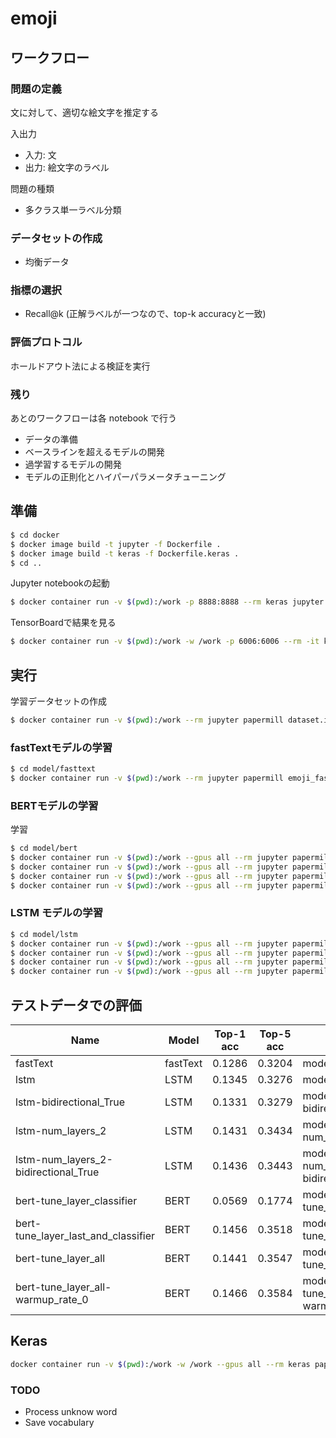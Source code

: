 # emoji

## ワークフロー

### 問題の定義

文に対して、適切な絵文字を推定する

入出力

- 入力: 文
- 出力: 絵文字のラベル

問題の種類

- 多クラス単一ラベル分類

### データセットの作成

- 均衡データ

### 指標の選択

- Recall@k (正解ラベルが一つなので、top-k accuracyと一致)

### 評価プロトコル

ホールドアウト法による検証を実行

### 残り

あとのワークフローは各 notebook で行う

- データの準備
- ベースラインを超えるモデルの開発
- 過学習するモデルの開発
- モデルの正則化とハイパーパラメータチューニング

## 準備

```sh
$ cd docker
$ docker image build -t jupyter -f Dockerfile .
$ docker image build -t keras -f Dockerfile.keras .
$ cd ..
```

Jupyter notebookの起動

```sh
$ docker container run -v $(pwd):/work -p 8888:8888 --rm keras jupyter notebook --ip 0.0.0.0 --allow-root
```

TensorBoardで結果を見る

```sh
$ docker container run -v $(pwd):/work -w /work -p 6006:6006 --rm -it keras tensorboard --logdir . --host=0.0.0.0
```

## 実行

学習データセットの作成

```sh
$ docker container run -v $(pwd):/work --rm jupyter papermill dataset.ipynb output/dataset_out.ipynb -p tweet_file tweets.json -p test_valid_size_per_emoji 500 -p out_dir output
```

### fastTextモデルの学習

```sh
$ cd model/fasttext
$ docker container run -v $(pwd):/work --rm jupyter papermill emoji_fasttext.ipynb output/output.ipynb
```

### BERTモデルの学習

学習


```sh
$ cd model/bert
$ docker container run -v $(pwd):/work --gpus all --rm jupyter papermill model.ipynb output/bert-tune_layer_classifier.ipynb -p data_dir data -p tune_layer classifier -p name bert-tune_layer_classifier
$ docker container run -v $(pwd):/work --gpus all --rm jupyter papermill model.ipynb output/bert-tune_layer_last_and_classifier.ipynb -p data_dir data -p tune_layer last_and_classifier -p name bert-tune_layer_last_and_classifier
$ docker container run -v $(pwd):/work --gpus all --rm jupyter papermill model.ipynb output/bert-tune_layer_all.ipynb -p data_dir data -p tune_layer all -p name bert-tune_layer_all
$ docker container run -v $(pwd):/work --gpus all --rm jupyter papermill model.ipynb output/bert-tune_layer_all-warmup_rate_0.ipynb -p data_dir data -p tune_layer all -p warmup_rate 0 -p name bert-tune_layer_all-warmup_rate_0
```

### LSTM モデルの学習

```sh
$ cd model/lstm
$ docker container run -v $(pwd):/work --gpus all --rm jupyter papermill model.ipynb output/lstm.ipynb -p data_dir "data" -p name lstm
$ docker container run -v $(pwd):/work --gpus all --rm jupyter papermill model.ipynb output/lstm-bidirectional_True.ipynb -p data_dir "data" -p bidirectional True -p name lstm-bidirectional_True
$ docker container run -v $(pwd):/work --gpus all --rm jupyter papermill model.ipynb output/lstm-num_layers_2.ipynb -p data_dir "data" -p num_layers 2 -p name lstm-num_layers_2
$ docker container run -v $(pwd):/work --gpus all --rm jupyter papermill model.ipynb output/lstm-num_layers_2-bidirectional_True.ipynb -p data_dir "data" -p bidirectional True -p num_layers 2 -p name lstm-num_layers_2-bidirectional_True
```

## テストデータでの評価

| Name | Model | Top-1 acc | Top-5 acc | notebook |
| --- | --- | --- | --- | --- |
| fastText | fastText | 0.1286 | 0.3204 | model/fasttext/output.ipynb |
| lstm | LSTM | 0.1345 | 0.3276 | model/lstm/output/lstm.ipynb |
| lstm-bidirectional_True | LSTM | 0.1331 | 0.3279 | model/lstm/output/lstm-bidirectional_True.ipynb |
| lstm-num_layers_2 | LSTM | 0.1431 | 0.3434 | model/lstm/output/lstm-num_layers_2.ipynb |
| lstm-num_layers_2-bidirectional_True | LSTM | 0.1436 | 0.3443 | model/lstm/output/lstm-num_layers_2-bidirectional_True.ipynb |
| bert-tune_layer_classifier | BERT | 0.0569 | 0.1774 | model/bert/output/bert-tune_layer_classifier.ipynb |
| bert-tune_layer_last_and_classifier | BERT | 0.1456 | 0.3518 | model/bert/output/bert-tune_layer_last_and_classifier.ipynb |
| bert-tune_layer_all | BERT | 0.1441 | 0.3547 | model/bert/output/bert-tune_layer_all.ipynb |
| bert-tune_layer_all-warmup_rate_0 | BERT | 0.1466 | 0.3584 | model/bert/output/bert-tune_layer_all-warmup_rate_0.ipynb |

## Keras

```sh
docker container run -v $(pwd):/work -w /work --gpus all --rm keras papermill model/keras/embedding_flatten_model/model.ipynb model/keras/embedding_flatten_model/output/output.ipynb -p output_dir model/keras/embedding_flatten_model/output -p data_dir data/output
```

### TODO

- Process unknow word
- Save vocabulary